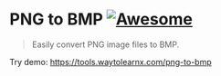 # PNG to BMP [![Awesome](https://cdn.rawgit.com/sindresorhus/awesome/d7305f38d29fed78fa85652e3a63e154dd8e8829/media/badge.svg)](https://github.com/sindresorhus/awesome)

>Easily convert PNG image files to BMP.

Try demo: https://tools.waytolearnx.com/png-to-bmp
